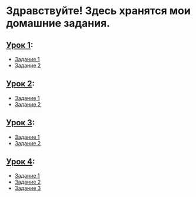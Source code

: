 # Здравствуйте! Здесь хранятся мои домашние задания.

## [Урок 1](1):
- [Задание 1](https://github.com/medpsyit/homeworks2/tree/main/1/Homework%201_1)
- [Задание 2](https://github.com/medpsyit/homeworks2/blob/main/1/Homework%201_2/Homework%201_2/Homework%201_2.cpp)
## [Урок 2](2):
- [Задание 1]()
- [Задание 2]()
## [Урок 3](3):
- [Задание 1]()
- [Задание 2]()
## [Урок 4](4):
- [Задание 1]()
- [Задание 2]()
- [Задание 3]()
